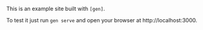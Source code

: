 This is an example site built with `[gen]`.

To test it just run `gen serve` and open
your browser at http://localhost:3000.

[gen]: https://astrophena.me/gen
